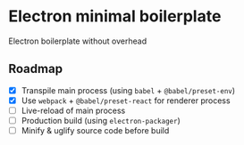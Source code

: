 # Electron minimal boilerplate

Electron boilerplate without overhead

## Roadmap

- [x] Transpile main process (using `babel` + `@babel/preset-env`)
- [x] Use `webpack` + `@babel/preset-react` for renderer process
- [ ] Live-reload of main process
- [ ] Production build (using `electron-packager`)
- [ ] Minify & uglify source code before build
